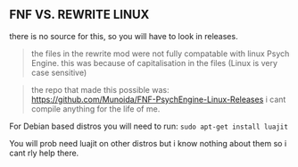 ## FNF VS. REWRITE LINUX
there is no source for this, so you will have to look in releases.

>the files in the rewrite mod were not fully compatable with linux Psych Engine. this was because of capitalisation in the files (Linux is very case sensitive)

>the repo that made this possible was: https://github.com/Munoida/FNF-PsychEngine-Linux-Releases
i cant compile anything for the life of me.

For Debian based distros you will need to run:
```sudo apt-get install luajit```

You will prob need luajit on other distros but i know nothing about them so i cant rly help there.
